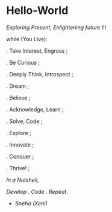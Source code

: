 # Hello-World
*Exploring Present*, *Enlightening future* !!!

while (You Live):

  . Take Interest, Engross ;
  
  . Be Curious ;
  
  . Deeply Think, Introspect ;
  
  . Dream ;
  
  . Believe ;
  
  . Acknowledge, Learn ;
  
  . Solve, Code ;
  
  . Explore ;
  
  . Innovate ;
  
  . Conquer ;
  
  . Thrive! ;


*In a Nutshell*,

*Develop . Code . Repeat*.

 - *Sneha (Xeni)*
